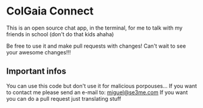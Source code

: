 # ColGaia Connect
This is an open source chat app, in the terminal, for me to talk with my friends in school (don't do that kids ahaha)

Be free to use it and make pull requests with changes! Can't wait to see your awesome changes!!!

## Important infos
You can use this code but don't use it for malicious porpouses...
If you want to contact me please send an e-mail to: miguel@se3me.com
If you want you can do a pull request just translating stuff
